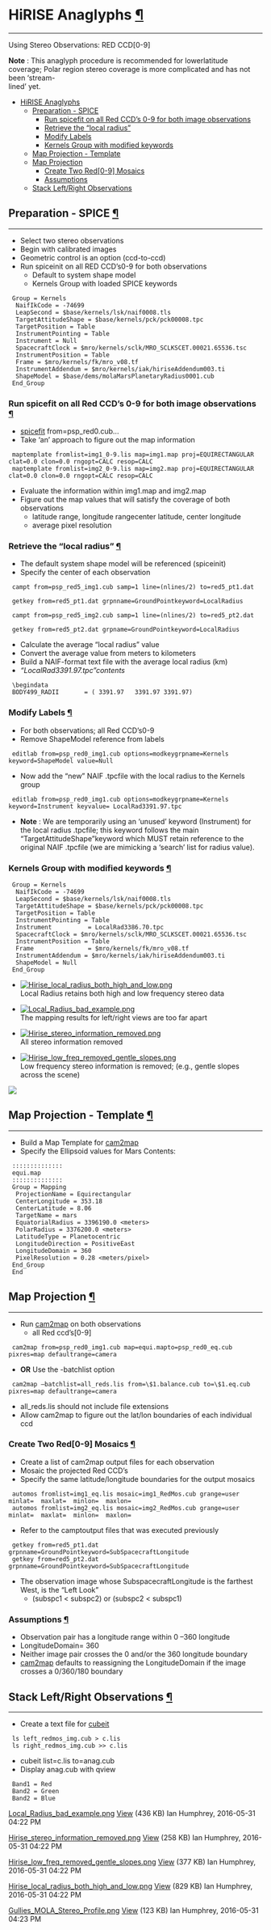 <div id="main">

<div id="content">

<div class="contextual">

</div>

<div class="wiki wiki-page">

<span id="HiRISE-Anaglyphs"></span>

# HiRISE Anaglyphs [¶](#HiRISE-Anaglyphs-)

-----

Using Stereo Observations: RED CCD\[0-9\]

**Note** : This anaglyph procedure is recommended for lowerlatitude
coverage; Polar region stereo coverage is more complicated and has not
been ‘stream-  
lined’ yet.

  - [HiRISE Anaglyphs](#HiRISE-Anaglyphs-)
      - [Preparation - SPICE](#Preparation-SPICE-)
          - [Run spicefit on all Red CCD’s 0-9 for both image
            observations](#Run-spicefit-on-all-Red-CCDs-0-9-for-both-image-observations-)
          - [Retrieve the “local radius”](#Retrieve-the-local-radius-)
          - [Modify Labels](#Modify-Labels-)
          - [Kernels Group with modified
            keywords](#Kernels-Group-with-modified-keywords-)
      - [Map Projection - Template](#Map-Projection-Template-)
      - [Map Projection](#Map-Projection-)
          - [Create Two Red\[0-9\] Mosaics](#Create-Two-Red0-9-Mosaics-)
          - [Assumptions](#Assumptions-)
      - [Stack Left/Right Observations](#Stack-LeftRight-Observations-)

<span id="Preparation-SPICE"></span>

## Preparation - SPICE [¶](#Preparation-SPICE-)

-----

  - Select two stereo observations
  - Begin with calibrated images
  - Geometric control is an option (ccd-to-ccd)
  - Run spiceinit on all RED CCD’s0-9 for both observations
      - Default to system shape model
      - Kernels Group with loaded SPICE keywords

<!-- end list -->

```
 Group = Kernels
  NaifIkCode = -74699
  LeapSecond = $base/kernels/lsk/naif0008.tls  
  TargetAttitudeShape = $base/kernels/pck/pck00008.tpc
  TargetPosition = Table
  InstrumentPointing = Table
  Instrument = Null
  SpacecraftClock = $mro/kernels/sclk/MRO_SCLKSCET.00021.65536.tsc
  InstrumentPosition = Table
  Frame = $mro/kernels/fk/mro_v08.tf
  InstrumentAddendum = $mro/kernels/iak/hiriseAddendum003.ti
  ShapeModel = $base/dems/molaMarsPlanetaryRadius0001.cub
 End_Group
```

<span id="Run-spicefit-on-all-Red-CCDs-0-9-for-both-image-observations"></span>

### Run spicefit on all Red CCD’s 0-9 for both image observations [¶](#Run-spicefit-on-all-Red-CCDs-0-9-for-both-image-observations-)

  - [spicefit](https://isis.astrogeology.usgs.gov/Application/presentation/Tabbed/spicefit/spicefit.html)
    from=psp\_red0.cub...
  - Take ‘an’ approach to figure out the map information

<!-- end list -->

```
 maptemplate fromlist=img1_0-9.lis map=img1.map proj=EQUIRECTANGULAR clat=0.0 clon=0.0 rngopt=CALC resop=CALC
 maptemplate fromlist=img2_0-9.lis map=img2.map proj=EQUIRECTANGULAR clat=0.0 clon=0.0 rngopt=CALC resop=CALC
```

  - Evaluate the information within img1.map and img2.map
  - Figure out the map values that will satisfy the coverage of both
    observations
      - latitude range, longitude rangecenter latitude, center longitude
      - average pixel resolution

<span id="Retrieve-the-local-radius"></span>

### Retrieve the “local radius” [¶](#Retrieve-the-local-radius-)

  - The default system shape model will be referenced (spiceinit)
  - Specify the center of each observation

<!-- end list -->

```
 campt from=psp_red5_img1.cub samp=1 line=(nlines/2) to=red5_pt1.dat

 getkey from=red5_pt1.dat grpnname=GroundPointkeyword=LocalRadius

 campt from=psp_red5_img2.cub samp=1 line=(nlines/2) to=red5_pt2.dat  

 getkey from=red5_pt2.dat grpname=GroundPointkeyword=LocalRadius
```

  - Calculate the average “local radius” value
  - Convert the average value from meters to kilometers
  - Build a NAIF-format text file with the average local radius (km)
  - *“LocalRad3391.97.tpc”contents*

<!-- end list -->

```
 \begindata
 BODY499_RADII       = ( 3391.97   3391.97 3391.97)
```

<span id="Modify-Labels"></span>

### Modify Labels [¶](#Modify-Labels-)

  - For both observations; all Red CCD’s0-9
  - Remove ShapeModel reference from labels

<!-- end list -->

```
 editlab from=psp_red0_img1.cub options=modkeygrpname=Kernels keyword=ShapeModel value=Null
```

  - Now add the “new” NAIF .tpcfile with the local radius to the Kernels
    group

<!-- end list -->

```
 editlab from=psp_red0_img1.cub options=modkeygrpname=Kernels keyword=Instrument keyvalue= LocalRad3391.97.tpc
```

  - **Note** : We are temporarily using an ‘unused’ keyword (Instrument)
    for the local radius .tpcfile; this keyword follows the main
    “TargetAttitudeShape”keyword which MUST retain reference to the
    original NAIF .tpcfile (we are mimicking a ‘search’ list for radius
    value).

<span id="Kernels-Group-with-modified-keywords"></span>

### Kernels Group with modified keywords [¶](#Kernels-Group-with-modified-keywords-)

```
 Group = Kernels
  NaifIkCode = -74699
  LeapSecond = $base/kernels/lsk/naif0008.tls
  TargetAttitudeShape = $base/kernels/pck/pck00008.tpc  
  TargetPosition = Table
  InstrumentPointing = Table  
  Instrument          = LocalRad3386.70.tpc
  SpacecraftClock = $mro/kernels/sclk/MRO_SCLKSCET.00021.65536.tsc
  InstrumentPosition = Table
  Frame               = $mro/kernels/fk/mro_v08.tf
  InstrumentAddendum = $mro/kernels/iak/hiriseAddendum003.ti
  ShapeModel = Null
 End_Group
```

  - [![Hirise\_local\_radius\_both\_high\_and\_low.png](attachments/HiRISE_Anaglyphs/thumbnail/981_300.png)](attachments/HiRISE_Anaglyphs/download/981_Hirise_local_radius_both_high_and_low.png "Hirise_local_radius_both_high_and_low.png")  
    Local Radius retains both high and low frequency stereo data

  - [![Local\_Radius\_bad\_example.png](attachments/HiRISE_Anaglyphs/thumbnail/978_300.png)](attachments/HiRISE_Anaglyphs/download/978_Local_Radius_bad_example.png "Local_Radius_bad_example.png")  
    The mapping results for left/right views are too far apart

  - [![Hirise\_stereo\_information\_removed.png](attachments/HiRISE_Anaglyphs/thumbnail/979_300.png)](attachments/HiRISE_Anaglyphs/download/979_Hirise_stereo_information_removed.png "Hirise_stereo_information_removed.png")  
    All stereo information removed

  - [![Hirise\_low\_freq\_removed\_gentle\_slopes.png](attachments/HiRISE_Anaglyphs/thumbnail/980_300.png)](attachments/HiRISE_Anaglyphs/download/980_Hirise_low_freq_removed_gentle_slopes.png "Hirise_low_freq_removed_gentle_slopes.png")  
    Low frequency stereo information is removed; (e.g., gentle slopes
    across the scene)

![](attachments/HiRISE_Anaglyphs/download/982_Gullies_MOLA_Stereo_Profile.png)

<span id="Map-Projection-Template"></span>

## Map Projection - Template [¶](#Map-Projection-Template-)

-----

  - Build a Map Template for
    [cam2map](https://isis.astrogeology.usgs.gov/Application/presentation/Tabbed/cam2map/cam2map.html)
  - Specify the Ellipsoid values for Mars Contents:

<!-- end list -->

```
 ::::::::::::::
 equi.map
 ::::::::::::::
 Group = Mapping
  ProjectionName = Equirectangular
  CenterLongitude = 353.18
  CenterLatitude = 8.06
  TargetName = mars
  EquatorialRadius = 3396190.0 <meters>
  PolarRadius = 3376200.0 <meters>
  LatitudeType = Planetocentric
  LongitudeDirection = PositiveEast
  LongitudeDomain = 360
  PixelResolution = 0.28 <meters/pixel>
 End_Group
 End
```

<span id="Map-Projection"></span>

## Map Projection [¶](#Map-Projection-)

-----

  - Run
    [cam2map](https://isis.astrogeology.usgs.gov/Application/presentation/Tabbed/cam2map/cam2map.html)
    on both observations
      - all Red ccd’s\[0-9\]

<!-- end list -->

```
 cam2map from=psp_red0_img1.cub map=equi.mapto=psp_red0_eq.cub pixres=map defaultrange=camera
```

  - **OR** Use the -batchlist option

<!-- end list -->

```
 cam2map –batchlist=all_reds.lis from=\$1.balance.cub to=\$1.eq.cub pixres=map defaultrange=camera
```

  - all\_reds.lis should not include file extensions
  - Allow cam2map to figure out the lat/lon boundaries of each
    individual ccd

<span id="Create-Two-Red0-9-Mosaics"></span>

### Create Two Red\[0-9\] Mosaics [¶](#Create-Two-Red0-9-Mosaics-)

  - Create a list of cam2map output files for each observation
  - Mosaic the projected Red CCD’s
  - Specify the same latitude/longitude boundaries for the output
    mosaics

<!-- end list -->

```
 automos fromlist=img1_eq.lis mosaic=img1_RedMos.cub grange=user minlat=  maxlat=  minlon=  maxlon=
 automos fromlist=img2_eq.lis mosaic=img2_RedMos.cub grange=user minlat=  maxlat=  minlon=  maxlon=
```

  - Refer to the camptoutput files that was executed previously

<!-- end list -->

```
 getkey from=red5_pt1.dat grpnname=GroundPointkeyword=SubSpacecraftLongitude
 getkey from=red5_pt2.dat grpnname=GroundPointkeyword=SubSpacecraftLongitude
```

  - The observation image whose SubspacecraftLongitude is the farthest
    West, is the “Left Look”
      - (subspc1 \< subspc2) or (subspc2 \< subspc1)

<span id="Assumptions"></span>

### Assumptions [¶](#Assumptions-)

  - Observation pair has a longitude range within 0 –360 longitude
  - LongitudeDomain= 360
  - Neither image pair crosses the 0 and/or the 360 longitude boundary
  - [cam2map](https://isis.astrogeology.usgs.gov/Application/presentation/Tabbed/cam2map/cam2map.html)
    defaults to reassigning the LongitudeDomain if the image crosses a
    0/360/180 boundary

<span id="Stack-LeftRight-Observations"></span>

## Stack Left/Right Observations [¶](#Stack-LeftRight-Observations-)

-----

  - Create a text file for
    [cubeit](https://isis.astrogeology.usgs.gov/Application/presentation/Tabbed/cubeit/cubeit.html)

<!-- end list -->

```
 ls left_redmos_img.cub > c.lis
 ls right_redmos_img.cub >> c.lis
```

  - cubeit list=c.lis to=anag.cub
  - Display anag.cub with qview

<!-- end list -->

```
 Band1 = Red
 Band2 = Green
 Band2 = Blue
```

</div>

<div class="attachments">

<div class="contextual">

</div>

[Local\_Radius\_bad\_example.png](attachments/HiRISE_Anaglyphs/download/978_Local_Radius_bad_example.png)
[View](attachments/HiRISE_Anaglyphs/download/978_Local_Radius_bad_example.png "View")
<span class="size"> (436 KB) </span> <span class="author"> Ian Humphrey,
2016-05-31 04:22 PM </span>

[Hirise\_stereo\_information\_removed.png](attachments/HiRISE_Anaglyphs/download/979_Hirise_stereo_information_removed.png)
[View](attachments/HiRISE_Anaglyphs/download/979/_irise_stereo_information_removed.png "View")
<span class="size"> (258 KB) </span> <span class="author"> Ian Humphrey,
2016-05-31 04:22 PM </span>

[Hirise\_low\_freq\_removed\_gentle\_slopes.png](attachments/HiRISE_Anaglyphs/download/980_Hirise_low_freq_removed_gentle_slopes.png)
[View](attachments/HiRISE_Anaglyphs/download/980_Hirise_low_freq_removed_gentle_slopes.png "View")
<span class="size"> (377 KB) </span> <span class="author"> Ian Humphrey,
2016-05-31 04:22 PM </span>

[Hirise\_local\_radius\_both\_high\_and\_low.png](attachments/HiRISE_Anaglyphs/download/981_Hirise_local_radius_both_high_and_low.png)
[View](attachments/HiRISE_Anaglyphs/download/981_Hirise_local_radius_both_high_and_low.png "View")
<span class="size"> (829 KB) </span> <span class="author"> Ian Humphrey,
2016-05-31 04:22 PM </span>

[Gullies\_MOLA\_Stereo\_Profile.png](attachments/HiRISE_Anaglyphs/download/982_Gullies_MOLA_Stereo_Profile.png)
[View](attachments/HiRISE_Anaglyphs/download/982_Gullies_MOLA_Stereo_Profile.png "View")
<span class="size"> (123 KB) </span> <span class="author"> Ian Humphrey,
2016-05-31 04:23 PM </span>

</div>

<div style="clear:both;">

</div>

</div>

</div>
